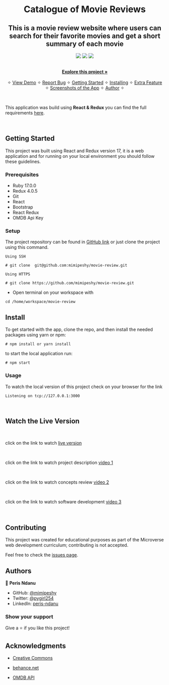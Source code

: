 <p align="center">
    <h1 align="center"> Catalogue of Movie Reviews  </h1>    
</p>

<p align="center">
    <h2 align="center"> This is a movie review website where users can search for their favorite movies and get a short summary of each movie</h2>    
</p>


<p align="center">
    <a href="https://img.shields.io/badge/Microverse-blueviolet" alt="Contributors">
        <img src="https://img.shields.io/badge/Microverse-blueviolet" /></a>
    <a href="https://www.w3schools.com/js/js_es6.asp" alt="JavaScript">
        <img src="https://img.shields.io/badge/JavaScript-6.0.0-yellowgreen" /></a>
    <a href="https://webpack.js.org/" alt="Webpack">
        <img src="https://img.shields.io/badge/Webpack%204-4.0.0-lightgrey" /></a>      
   
</p>

  <p align="center">    
    <br />
    <a href="https://github.com/mimipeshy/movie-review.git"><strong>Explore this project »</strong></a>
    <br />
    <br />&#10023;
    <a href="">View Demo</a>   &#10023;  
    <a href="https://github.com/mimipeshy/movie-review/issues">Report Bug</a>    &#10023;
    <a href="#Getting-Started">Getting Started</a> &#10023; <a href="#Install">Installing</a> &#10023;
    <a href="#Extra-Feature">Extra Feature</a> &#10023;
    <a href="#Screenshots-of-the-App">Screenshots of the App</a> &#10023;
    <a href="#Authors">Author</a> &#10023;
    
  </p>

<br/>


This application was build using <b> React & Redux </b> you can find the full requirements   <a href="https://www.notion.so/Catalogue-of-Dog-Clothes-8bf1512b8ab34fa28848beb8ab698a32" alt="Requirements">here</a>. 


<br/>

## Getting Started

This project was built using React and Redux version 17, it is a web application and for running on your local environment you should follow these guidelines.


### Prerequisites

- Ruby 17.0.0
- Redux 4.0.5
- Git
- React 
- Bootstrap 
- React Redux
- OMDB Api Key

### Setup

The project repository can be found in [GitHub link](git@github.com:mimipeshy/movie-review.git) or just clone the project using this command. 



```
Using SSH 

# git clone  git@github.com:mimipeshy/movie-review.git

Using HTTPS

# git clone https://github.com/mimipeshy/movie-review.git

```

+ Open terminal on your workspace with

```
cd /home/workspace/movie-review
```


## Install


To get started with the app, clone the repo, and then install the needed packages using yarn or npm:

```
# npm install or yarn install
```

to start the local application run:

```
# npm start
```


### Usage

To watch the local version of this project check on your browser for the link 

```
Listening on tcp://127.0.0.1:3000
```

<br/>

## Watch the Live Version

<br/>

click on the link to watch [live version](https://perisreview.netlify.app/#/)

<br/>

click on the link to watch project description [video 1]()

<br/>

click on the link to watch concepts review [video 2]()

<br/>

click on the link to watch software development [video 3]()

<br/>

## Contributing

This project was created for educational purposes as part of the Microverse web development curriculum; contributing is not accepted.

Feel free to check the [issues page](https://github.com/mimipeshy/movie-review/issues).


## Authors


👤 **Peris Ndanu**

- GitHub: [@mimipeshy](https://github.com/mimipeshy)
- Twitter: [@pygirl254](https://twitter.com/pygirl254)
- LinkedIn: [peris-ndanu](https://www.linkedin.com/in/peris-ndanu-405083193/)


### Show your support

Give a ⭐️ if you like this project!

## Acknowledgments

* [Creative Commons ](https://creativecommons.org/licenses/by-nc/4.0/)

* [behance.net ](https://www.behance.net/gallery/24531031/Pimp-my-DOG-Online-store-E-commerse-project)

* [OMDB API](http://www.omdbapi.com/)